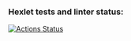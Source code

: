 ### Hexlet tests and linter status:
[![Actions Status](https://github.com/Kennocke/java-project-61/workflows/hexlet-check/badge.svg)](https://github.com/Kennocke/java-project-61/actions)